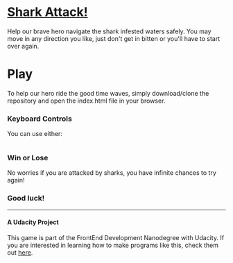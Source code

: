 # [Shark Attack!](arcade-game)

Help our brave hero navigate the shark infested waters safely. You may move in any direction you like, just don't get in bitten or you'll have to start over again.

# Play
To help our hero ride the good time waves, simply download/clone the repository and open the index.html file in your browser.

### Keyboard Controls
You can use either:

![<img align="center" alt="Keyboard Options">](http://sburngdl.weebly.com/uploads/8/8/9/0/88900840/arrow_orig.png)

### Win or Lose
No worries if you are attacked by sharks, you have infinite chances to try again!

### Good luck!

- - -

#### A Udacity Project
This game is part of the FrontEnd Development Nanodegree with Udacity. If you are interested in learning how to make programs like this, check them out [here](https://www.udacity.com/course/front-end-web-developer-nanodegree--nd001).
